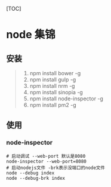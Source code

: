 [TOC]

# node 集锦

## 安装

> 1. npm install bower -g 
> 2. npm install gulp -g
> 3. npm install nrm -g
> 4. npm install sinopia -g 
> 5. npm install node-inspector -g
> 6. npm install pm2 -g 



## 使用

### node-inspector

```
# 启动调试 --web-port 默认是8080
node-inspector --web-port=8080 
# 启动nodejs文件 -brk表示没端口的node文件
node --debug index
node --debug-brk index
```







